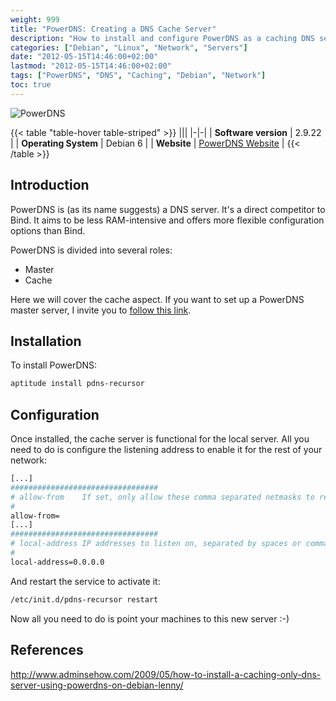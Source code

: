 ```yaml
---
weight: 999
title: "PowerDNS: Creating a DNS Cache Server"
description: "How to install and configure PowerDNS as a caching DNS server on Debian 6"
categories: ["Debian", "Linux", "Network", "Servers"]
date: "2012-05-15T14:46:00+02:00"
lastmod: "2012-05-15T14:46:00+02:00"
tags: ["PowerDNS", "DNS", "Caching", "Debian", "Network"]
toc: true
---
```


![PowerDNS](/images/powerdns_logo.avif)

{{< table "table-hover table-striped" >}}
|||
|-|-|
| **Software version** | 2.9.22 |
| **Operating System** | Debian 6 |
| **Website** | [PowerDNS Website](https://www.powerdns.com) |
{{< /table >}}

## Introduction

PowerDNS is (as its name suggests) a DNS server. It's a direct competitor to Bind. It aims to be less RAM-intensive and offers more flexible configuration options than Bind.

PowerDNS is divided into several roles:
- Master
- Cache

Here we will cover the cache aspect. If you want to set up a PowerDNS master server, I invite you to [follow this link](./powerdns_:_créer_serveur_dns_maitre.html).

## Installation

To install PowerDNS:

```bash
aptitude install pdns-recursor
```

## Configuration

Once installed, the cache server is functional for the local server. All you need to do is configure the listening address to enable it for the rest of your network:

```bash {linenos=table,hl_lines=[5,9]}
[...]
#################################
# allow-from    If set, only allow these comma separated netmasks to recurse
#
allow-from=
[...]
#################################
# local-address IP addresses to listen on, separated by spaces or commas. Also accepts ports.
#
local-address=0.0.0.0
```

And restart the service to activate it:

```bash
/etc/init.d/pdns-recursor restart
```

Now all you need to do is point your machines to this new server :-)

## References

http://www.adminsehow.com/2009/05/how-to-install-a-caching-only-dns-server-using-powerdns-on-debian-lenny/
